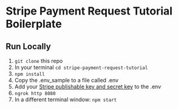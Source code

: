 # Stripe Payment Request Tutorial Boilerplate

## Run Locally
1. `git clone` this repo
2. In your terminal `cd stripe-payment-request-tutorial`
3. `npm install`
4. Copy the .env_sample to a file called .env
5. Add your [Stripe publishable key and secret key](https://stripe.com/docs/keys) to the .env
6. `ngrok http 8080`
7. In a different terminal window: `npm start`